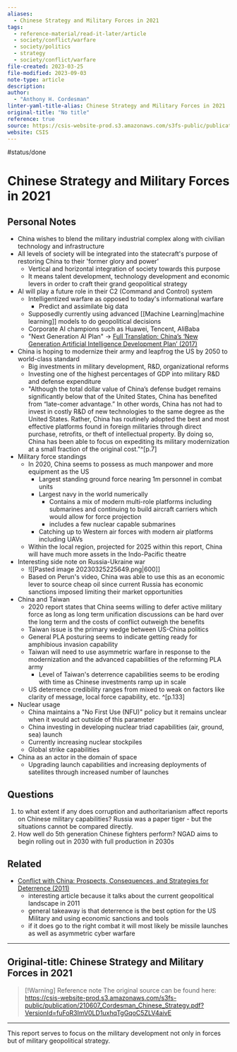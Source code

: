 ```yaml
---
aliases:
  - Chinese Strategy and Military Forces in 2021
tags:
  - reference-material/read-it-later/article
  - society/conflict/warfare
  - society/politics
  - strategy
  - society/conflict/warfare
file-created: 2023-03-25
file-modified: 2023-09-03
note-type: article
description: 
author:
  - "Anthony H. Cordesman"
linter-yaml-title-alias: Chinese Strategy and Military Forces in 2021
original-title: "No title"
reference: true
source: https://csis-website-prod.s3.amazonaws.com/s3fs-public/publication/210607_Cordesman_Chinese_Strategy.pdf?VersionId=fuFoR3ImV0LD1uxhqTgGqoC5ZLV4aivE
website: CSIS
---
```

 #status/done

# Chinese Strategy and Military Forces in 2021

## Personal Notes

- China wishes to blend the military industrial complex along with civilian technology and infrastructure
- All levels of society will be integrated into the statecraft's purpose of restoring China to their 'former glory and power'
	- Vertical and horizontal integration of society towards this purpose
	- It means talent development, technology development and economic levers in order to craft their grand geopolitical strategy
- AI will play a future role in their C2 (Command and Control) system
	- Intelligentized warfare as opposed to today's informational warfare
		- Predict and assimilate big data
	- Supposedly currently using advanced [[Machine Learning|machine learning]]  models to do geopolitical decisions
	- Corporate AI champions such as Huawei, Tencent, AliBaba
	- "Next Generation AI Plan" -> [Full Translation: China’s ‘New Generation Artificial Intelligence Development Plan’ (2017)](https://digichina.stanford.edu/work/full-translation-chinas-new-generation-artificial-intelligence-development-plan-2017/)
- China is hoping to modernize their army and leapfrog the US by 2050 to world-class standard
	- Big investments in military development, R&D, organizational reforms
	- Investing one of the highest percentages of GDP into military R&D and defense expenditure
	- "Although the total dollar value of China’s defense budget remains significantly below that of the United States, China has benefited from “late-comer advantage.” In other words, China has not had to invest in costly R&D of new technologies to the same degree as the United States. Rather, China has routinely adopted the best and most effective platforms found in foreign militaries through direct purchase, retrofits, or theft of intellectual property. By doing so, China has been able to focus on expediting its military modernization at a small fraction of the original cost."^[p.7]
- Military force standings
	- In 2020, China seems to possess as much manpower and more equipment as the US
		- Largest standing ground force nearing 1m personnel in combat units
		- Largest navy in the world numerically
			- Contains a mix of modern multi-role platforms including submarines and continuing to build aircraft carriers which would allow for force projection
			- includes a few nuclear capable submarines
		- Catching up to Western air forces with modern air platforms including UAVs
	- Within the local region, projected for 2025 within this report, China will have much more assets in the Indo-Pacific theatre
- Interesting side note on Russia-Ukraine war
	- ![[Pasted image 20230325225649.png|600]]
	- Based on Perun's video, China was able to use this as an economic lever to source cheap oil since current Russia has economic sanctions imposed limiting their market opportunities
- China and Taiwan
	- 2020 report states that China seems willing to defer active military force as long as long term unification discussions can be hard over the long term and the costs of conflict outweigh the benefits
	- Taiwan issue is the primary wedge between US-China politics
	- General PLA posturing seems to indicate getting ready for amphibious invasion capability
	- Taiwan will need to use asymmetric warfare in response to the modernization and the advanced capabilities of the reforming PLA army
		- Level of Taiwan's deterrence capabilities seems to be eroding with time as Chinese investments ramp up in scale
	- US deterrence credibility ranges from mixed to weak on factors like clarity of message, local force capability, etc. ^[p.133]
- Nuclear usage
	- China maintains a "No First Use (NFU)" policy but it remains unclear when it would act outside of this parameter
	- China investing in developing nuclear triad capabilities (air, ground, sea) launch
	- Currently increasing nuclear stockpiles
	- Global strike capabilities
- China as an actor in the domain of space
	- Upgrading launch capabilities and increasing deployments of satellites through increased number of launches

## Questions

1. to what extent if any does corruption and authoritarianism affect reports on Chinese military capabilities? Russia was a paper tiger - but the situations cannot be compared directly.
2. How well do 5th generation Chinese fighters perform? NGAD aims to begin rolling out in 2030 with full production in 2030s

## Related

- [Conflict with China: Prospects, Consequences, and Strategies for Deterrence (2011)](https://apps.dtic.mil/sti/pdfs/ADA551039.pdf)
	- interesting article because it talks about the current geopolitical landscape in 2011
	- general takeaway is that deterrence is the best option for the US Military and using economic sanctions and tools
	- if it does go to the right combat it will most likely be missile launches as well as asymmetric cyber warfare

---

## Original-title: Chinese Strategy and Military Forces in 2021

> [!Warning] Reference note
> The original source can be found here: https://csis-website-prod.s3.amazonaws.com/s3fs-public/publication/210607_Cordesman_Chinese_Strategy.pdf?VersionId=fuFoR3ImV0LD1uxhqTgGqoC5ZLV4aivE

---

This report serves to focus on the military development not only in forces but of military geopolitical strategy.
